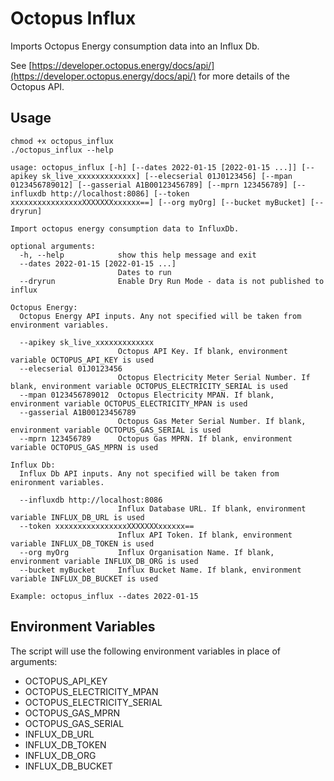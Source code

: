 # Octopus Influx

Imports Octopus Energy consumption data into an Influx Db.

See [https://developer.octopus.energy/docs/api/](https://developer.octopus.energy/docs/api/) for more details of the Octopus API.

## Usage

```shell
chmod +x octopus_influx
./octopus_influx --help

usage: octopus_influx [-h] [--dates 2022-01-15 [2022-01-15 ...]] [--apikey sk_live_xxxxxxxxxxxxx] [--elecserial 01J0123456] [--mpan 0123456789012] [--gasserial A1B00123456789] [--mprn 123456789] [--influxdb http://localhost:8086] [--token xxxxxxxxxxxxxxxxXXXXXXXxxxxxx==] [--org myOrg] [--bucket myBucket] [--dryrun]

Import octopus energy consumption data to InfluxDb.

optional arguments:
  -h, --help            show this help message and exit
  --dates 2022-01-15 [2022-01-15 ...]
                        Dates to run
  --dryrun              Enable Dry Run Mode - data is not published to influx

Octopus Energy:
  Octopus Energy API inputs. Any not specified will be taken from environment variables.

  --apikey sk_live_xxxxxxxxxxxxx
                        Octopus API Key. If blank, environment variable OCTOPUS_API_KEY is used
  --elecserial 01J0123456
                        Octopus Electricity Meter Serial Number. If blank, environment variable OCTOPUS_ELECTRICITY_SERIAL is used
  --mpan 0123456789012  Octopus Electricity MPAN. If blank, environment variable OCTOPUS_ELECTRICITY_MPAN is used
  --gasserial A1B00123456789
                        Octopus Gas Meter Serial Number. If blank, environment variable OCTOPUS_GAS_SERIAL is used
  --mprn 123456789      Octopus Gas MPRN. If blank, environment variable OCTOPUS_GAS_MPRN is used

Influx Db:
  Influx Db API inputs. Any not specified will be taken from enironment variables.

  --influxdb http://localhost:8086
                        Influx Database URL. If blank, environment variable INFLUX_DB_URL is used
  --token xxxxxxxxxxxxxxxxXXXXXXXxxxxxx==
                        Influx API Token. If blank, environment variable INFLUX_DB_TOKEN is used
  --org myOrg           Influx Organisation Name. If blank, environment variable INFLUX_DB_ORG is used
  --bucket myBucket     Influx Bucket Name. If blank, environment variable INFLUX_DB_BUCKET is used

Example: octopus_influx --dates 2022-01-15
```

## Environment Variables

The script will use the following environment variables in place of arguments:

* OCTOPUS_API_KEY
* OCTOPUS_ELECTRICITY_MPAN
* OCTOPUS_ELECTRICITY_SERIAL
* OCTOPUS_GAS_MPRN
* OCTOPUS_GAS_SERIAL
* INFLUX_DB_URL
* INFLUX_DB_TOKEN
* INFLUX_DB_ORG
* INFLUX_DB_BUCKET
